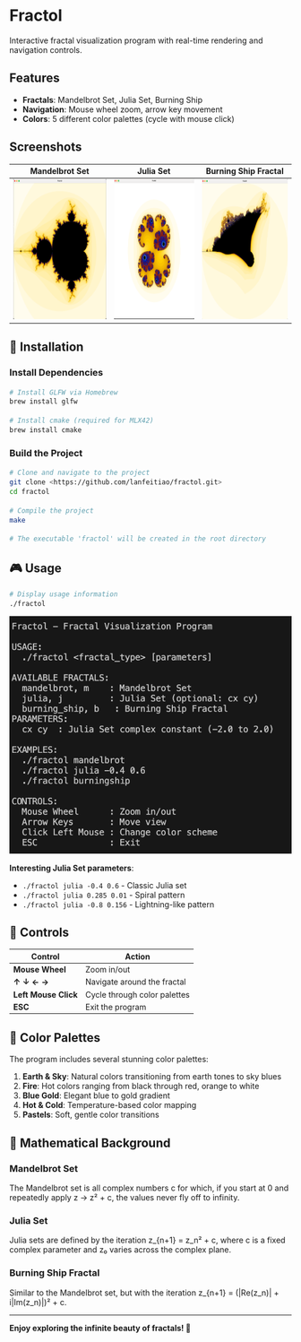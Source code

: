 # Fractol

Interactive fractal visualization program with real-time rendering and navigation controls.

## Features

- **Fractals**: Mandelbrot Set, Julia Set, Burning Ship
- **Navigation**: Mouse wheel zoom, arrow key movement
- **Colors**: 5 different color palettes (cycle with mouse click)

## Screenshots

| Mandelbrot Set | Julia Set | Burning Ship Fractal |
|:--------------:|:---------:|:--------------------:|
| <img src="screenshots/mandelbrot.png" width="250" height="250"> | <img src="screenshots/julia.png" width="250" height="250"> | <img src="screenshots/burning_ship.png" width="250" height="250"> |

## 🚀 Installation

### Install Dependencies
```bash
# Install GLFW via Homebrew
brew install glfw

# Install cmake (required for MLX42)
brew install cmake
```

### Build the Project
```bash
# Clone and navigate to the project
git clone <https://github.com/lanfeitiao/fractol.git>
cd fractol

# Compile the project
make

# The executable 'fractol' will be created in the root directory
```

## 🎮 Usage

```bash
# Display usage information
./fractol
```

![Usage](screenshots/usage.png)

**Interesting Julia Set parameters**:
- `./fractol julia -0.4 0.6` - Classic Julia set
- `./fractol julia 0.285 0.01` - Spiral pattern
- `./fractol julia -0.8 0.156` - Lightning-like pattern

## 🎯 Controls

| Control | Action |
|---------|--------|
| **Mouse Wheel** | Zoom in/out |
| **↑ ↓ ← →** | Navigate around the fractal |
| **Left Mouse Click** | Cycle through color palettes |
| **ESC** | Exit the program |

## 🎨 Color Palettes

The program includes several stunning color palettes:

1. **Earth & Sky**: Natural colors transitioning from earth tones to sky blues
2. **Fire**: Hot colors ranging from black through red, orange to white
3. **Blue Gold**: Elegant blue to gold gradient
4. **Hot & Cold**: Temperature-based color mapping
5. **Pastels**: Soft, gentle color transitions

## 🧮 Mathematical Background

### Mandelbrot Set
The Mandelbrot set is all complex numbers c for which, if you start at 0 and repeatedly apply z → z² + c, the values never fly off to infinity.

### Julia Set
Julia sets are defined by the iteration z_{n+1} = z_n² + c, where c is a fixed complex parameter and z₀ varies across the complex plane.

### Burning Ship Fractal
Similar to the Mandelbrot set, but with the iteration z_{n+1} = (|Re(z_n)| + i|Im(z_n)|)² + c.

---

**Enjoy exploring the infinite beauty of fractals! 🌌**